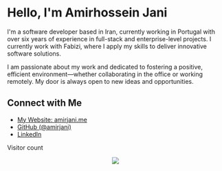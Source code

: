 # Hello, I'm **Amirhossein Jani**

I'm a software developer based in Iran, currently working in Portugal with over six years of experience in full-stack and enterprise-level projects. I currently work with Fabizi, where I apply my skills to deliver innovative software solutions.

I am passionate about my work and dedicated to fostering a positive, efficient environment—whether collaborating in the office or working remotely. My door is always open to new ideas and opportunities.

## Connect with Me

- [My Website: amirjani.me](https://amirjani.me/)
- [GitHub (@amirjani)](https://github.com/amirjani)
- [LinkedIn](https://linkedin.com/in/amir-jani)

<div align="center">
  <p align="left" style:background_color="green">Visitor count</p>
  <img src="https://profile-counter.glitch.me/LSUDOKO/count.svg?"  />
</div>
